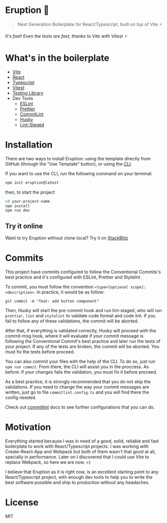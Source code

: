 # Eruption 🌋

> Next Generation Boilerplate for React/Typescript, built on top of Vite ⚡️

_It's fast! Even the tests are fast, thanks to Vite with Vitest ⚡️_

# What's in the boilerplate

- [Vite](https://vitejs.dev/)
- [React](https://reactjs.org/)
- [Typescript](https://www.typescriptlang.org/)
- [Vitest](https://vitest.dev/)
- [Testing Library](https://testing-library.com/)
- Dev Tools
  - [ESLint](https://eslint.org/)
  - [Prettier](https://prettier.io/)
  - [CommitLint](https://commitlint.js.org/#/)
  - [Husky](https://typicode.github.io/husky/#/)
  - [Lint-Staged](https://github.com/okonet/lint-staged)

# Installation

There are two ways to install Eruption: using the template directly from GitHub (through the "Use Template" button), or using the [CLI](https://www.npmjs.com/package/create-eruption).

If you want to use the CLI, run the following command on your terminal:

```Bash
npm init eruption@latest
```

then, to start the project

```Bash
cd your-project-name
npm install
npm run dev
```

## Try it online

Want to try Eruption without clone local? Try it on [StackBlitz](https://stackblitz.com/fork/github/eruptionjs/core)

# Commits

This project have commits configured to follow the Conventional Commits's best practice and it's configured with ESLint, Prettier and Stylelint.

To commit, you must follow the convention `<type>[optional scope]: <description>`. In practice, it would be as follow:

```git
git commit -m "feat: add button component"
```

Then, Husky will start the pre-commit hook and run lint-staged, who will run `prettier`, `lint` and `stylelint` to validate code format and code lint. If you fail to follow any of these validations, the commit will be aborted.

After that, if everything is validated correctly, Husky will proceed with the commit-msg hook, where it will evaluate if your commit message is following the Conventional Commit's best practice and later run the tests of your project. If any of the tests are broken, the commit will be aborted. You must fix the tests before proceed.

You can also commit your files with the help of the CLI. To do so, just run `npm run commit`. From there, the CLI will assist you in the proccess. As before: if your changes fails the validation, you must fix it before proceed.

As a best practice, it is strongly recommended that you do not skip the validations. If you need to change the way your commit messages are written, just go to file `commitlint.config.ts` and you will find there the config needed.

Check out [commitlint](https://commitlint.js.org/#/) docs to see further configurations that you can do.

# Motivation

Everything started because I was in need of a good, solid, reliable and fast boilerplate to work with React/Typescript projects. I was working with Create-React-App and Webpack but both of them wasn't that good at all, specially in performance. Later on I discovered that I could use Vite to replace Webpack, so here we are now. =)

I believe that Eruption as it is right now, is an excellent starting point to any React/Typescript project, with enough dev tools to help you to write the best software possible and ship to production without any headaches.

# License

MIT
